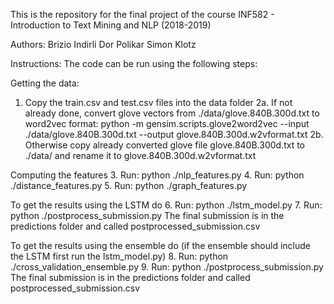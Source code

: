 This is the repository for the final project of the course INF582 - Introduction to Text Mining and NLP (2018-2019)

Authors:
Brizio Indirli
Dor Polikar
Simon Klotz

Instructions:
The code can be run using the following steps:

Getting the data:
1. Copy the train.csv and test.csv files into the data folder
2a. If not already done, convert glove vectors from ./data/glove.840B.300d.txt to word2vec format:
	python -m gensim.scripts.glove2word2vec --input  ./data/glove.840B.300d.txt --output glove.840B.300d.w2vformat.txt
2b. Otherwise copy already converted glove file glove.840B.300d.txt to ./data/ and rename it to glove.840B.300d.w2vformat.txt

Computing the features
3. Run: python ./nlp_features.py
4. Run: python ./distance_features.py
5. Run: python ./graph_features.py

To get the results using the LSTM do
6. Run: python ./lstm_model.py
7. Run: python ./postprocess_submission.py
The final submission is in the predictions folder and called postprocessed_submission.csv 

To get the results using the ensemble do (if the ensemble should include the LSTM first run the lstm_model.py)
8. Run: python ./cross_validation_ensemble.py
9. Run: python ./postprocess_submission.py
The final submission is in the predictions folder and called postprocessed_submission.csv
